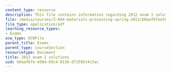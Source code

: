 ```yaml
---
content_type: resource
description: This file contains information regarding 2012 exam 2 solutions.
file: /media/courses/3-044-materials-processing-spring-2013/b0aaf6fee58469c48126d7159b14c5ac_MIT3_044S13_2012exam2solns.pdf
file_type: application/pdf
learning_resource_types:
- Exams
ocw_type: OCWFile
parent_title: Exams
parent_type: CourseSection
resourcetype: Document
title: 2012 exam 2 solutions
uid: b0aaf6fe-e584-69c4-8126-d7159b14c5ac
---
```

